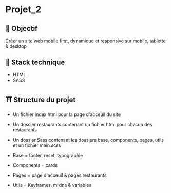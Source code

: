 # Projet_2 

## 🎯 Objectif

Créer un site web mobile first, dynamique et responsive sur mobile, tablette & desktop

## 🔧 Stack technique

- HTML
- SASS

## ⛩️ Structure du projet

- Un fichier index.html pour la page d'acceuil du site
- Un dossier restaurants contenant un fichier html pour chacun des restaurants
- Un dossier Sass contenant les dossiers base, components, pages, utils et un fichier main.scss

- Base = footer, reset, typographie
- Components = cards
- Pages = page d'acceuil & pages restaurants
- Utils = Keyframes, mixins & variables
